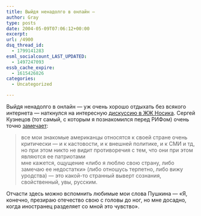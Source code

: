 ```yaml
---
title: Выйдя ненадолго в онлайн —
author: Gray
type: posts
date: 2004-05-09T07:06:12+00:00
excerpt:
url: /4900
dsq_thread_id:
  - 1799141283
esml_socialcount_LAST_UPDATED:
  - 1497247093
essb_cache_expire:
  - 1615426826
categories:
  - Uncategorized

---
```








Выйдя ненадолго в онлайн &#8212; уж очень хорошо отдыхать без всякого интернета &#8212; наткнулся на интересную <a href="http://www.livejournal.com/users/dolboeb/426255.html" target="_blank">дискуссию в ЖЖ Носика</a>. Сергей Кузнецов (тот самый, с которым я познакомился перед РИФом) очень точно <a href="http://www.livejournal.com/users/dolboeb/426255.html?thread=5248783#t5248783" target="_blank">замечает</a>:

> все мои знакомые американцы относятся к своей стране очень критически &#8212; и к кастовости, и к внешней политике, и к СМИ и тд, но при этом никто не видит противоречия с тем, что они при этом являются ее патриотами  
> мне кажется, ощущение &#171;либо я люблю свою страну, либо замечаю ее недостатки&#187; (либо отношусь терпетно, либо вижу уродства) &#8212; это какой-то странный выверт сознания, свойственный, увы, русским.

Отчасти здесь можно вспомнить любимые мои слова Пушкина &#8212; &#171;Я, конечно, презираю отечество свою с головы до ног, но мне досадно, когда иностранец разделяет со мной это чувство&#187;.